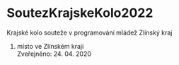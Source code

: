 # SoutezKrajskeKolo2022
Krajské kolo souteže v programování mládež Zlínský kraj
1. místo ve Zlínském kraji <br>
Zveřejněno: 24. 04. 2020 <br>
